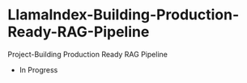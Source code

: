 # LlamaIndex-Building-Production-Ready-RAG-Pipeline
Project-Building Production Ready RAG Pipeline

- In Progress
